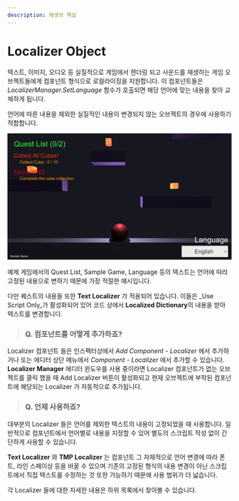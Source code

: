 ```yaml
---
description: 에셋의 핵심
---
```


# Localizer Object

텍스트, 이미지, 오디오 등 실질적으로 게임에서 렌더링 되고 사운드를 재생하는 게임 오브젝트들에게 컴포넌트 형식으로 로컬라이징을 지원합니다. 이 컴포넌트들은 _LocalizerManager.SetLanguage_ 함수가 호출되면 해당 언어에 맞는 내용을 찾아 교체하게 됩니다.

언어에 따른 내용을 제외한 실질적인 내용이 변경되지 않는 오브젝트의 경우에 사용하기 적합합니다.

![&#xD568;&#xC218; &#xD638;&#xCD9C; &#xD55C; &#xBC88;&#xC774;&#xBA74; &#xB41C;&#xB2E4;&#xACE0;? &#xC138;&#xC5D0;&#xC0C1;&#xC5D0;!](../../.gitbook/assets/example_game_main.png)

예제 게임에서의 Quest List, Sample Game, Language 등의 텍스트는 언어에 따라 고정된 내용으로 변하기 때문에 가장 적절한 예시입니다.

다만 퀘스트의 내용들 또한 **Text Localizer** 가 적용되어 있습니다. 이들은 _Use Script Only_가 활성화되어 있어 코드 상에서 **Localized Dictionary**의 내용을 받아 텍스트를 변경합니다.



> ### Q. 컴포넌트를 어떻게 추가하죠?

Localizer 컴포넌트 들은 인스펙터상에서 _Add Component - Localizer_ 에서 추가하거나 또는 에디터 상단 메뉴에서 _Component - Localizer_ 에서 추가할 수 있습니다. **Localizer Manager** 에디터 윈도우를 사용 중이라면 Localizer 컴포넌트가 없는 오브젝트를 클릭 했을 때 Add Localizer 버튼이 활성화되고 현재 오브젝트에 부착된 컴포넌트에 해당되는 Localizer 가 자동적으로 추가됩니다.



> ### Q. 언제 사용하죠?

대부분의 Localizer 들은 언어를 제외한 텍스트의 내용이 고정되었을 때 사용합니다. 일반적으로 컴포넌트에서 언어별로 내용을 지정할 수 있어 별도의 스크립트 작성 없이 간단하게 사용할 수 있습니다.

**Text Localizer** 와 **TMP Localizer** 는 컴포넌트 그 자체적으로 언어 변경에 따라 폰트, 라인 스페이싱 등을 바꿀 수 있으며 기존의 고정된 형식의 내용 변경이 아닌 스크립트에서 직접 텍스트를 수정하는 것 또한 가능하기 때문에 사용 범위가 더 넓습니다.

각 Localizer 들에 대한 자세한 내용은 하위 목록에서 찾아볼 수 있습니다.

